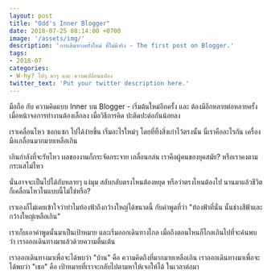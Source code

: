 ```yaml
---
layout: post
title: "Odd's Inner Blogger"
date: 2018-07-25 08:14:00 +0700
image: '/assets/img/'
description: 'การเดินทางครั้งใหม่ ที่ไม่มีจริง - The first post on Blogger.'
tags:
- 2018-07
categories:
- W-hy? ไปๆ มาๆ และ ความเปลี่ยนแปลง
twitter_text: 'Put your twitter description here.'
---
```

มือถือ กับ ความคิดแบบ Inner บน Blogger - เริ่มต้นใหม่อีกครั้ง และ ต้องมีอีกหลายต่อหลายครั้ง เมื่อหน้าจอการทำงานต้องเล็กลง เมื่อวิธีการคิด ปะติดปะต่อกันน้อยลง

เราเคลื่อนไหว ซอกแซก ไปได้ง่ายขึ้น เริ่มอะไรใหม่ๆ โดยที่ทิ้งสิ่งเก่าไว้ตรงนั้น นี่เราคืออะไรกัน เครื่องมือเกลื่อนมากมายเหลือเกิน

เกินกำลังที่จะรับไหว ผลของงานก็กระจัดกระจาย เกลื่อนกล่น เราคือผู้คนของยุคสมัย? หรือเราคงตามกระแสไม่ไหว

นั่นอาจจะเป็นไปได้กับหลายๆ แง่มุม สลับกลับตรงไหนต้องหยุด หรือว่าตรงไหนต้องไป นานมาแล้วชีวิตก็เคลื่อนไหวในแบบนี้ไม่ใช่หรือ?

เราเองก็ไม่เคยเข้าใจว่าทำไมท้องฟ้าถึงกว้างใหญ่ได้ขนาดนี้ กับคำพูดที่ว่า "ท้องฟ้าที่นั่น นั้นช่างสีฟ้าและกว้างใหญ่เหลือเกิน"

เราเก็บเอาคำพูดนั้นมาเป็นเป้าหมาย และเริ่มออกเดินทางไกล เมื่อถึงตอนไหนก็ไกลเกินไปที่จะค้นพบว่า เราออกเดินทางมาแล้วด้วยความตื่นเต้น

เราออกเดินทางมาเพื่อจะได้พบว่า "บ้าน" คือ ความคิดถึงที่มากมายเหลือเกิน เราออกเดินทางมาเพื่อจะได้พบว่า "เธอ" คือ เป้าหมายที่เราจะกลับไปตามหาให้เจอให้ได้ ในเวลาต่อมา
